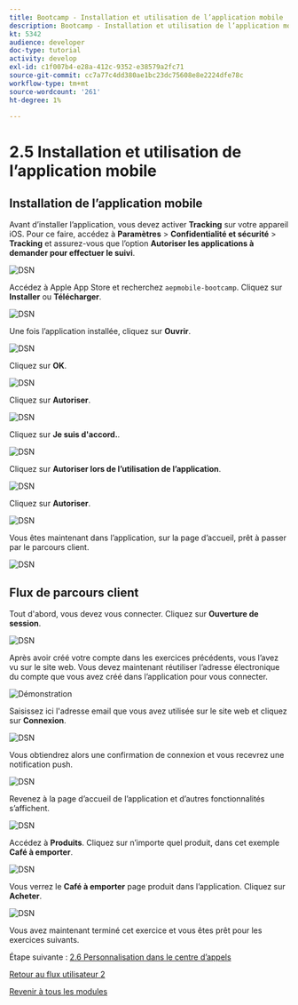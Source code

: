 ```yaml
---
title: Bootcamp - Installation et utilisation de l’application mobile
description: Bootcamp - Installation et utilisation de l’application mobile
kt: 5342
audience: developer
doc-type: tutorial
activity: develop
exl-id: c1f007b4-e28a-412c-9352-e38579a2fc71
source-git-commit: cc7a77c4dd380ae1bc23dc75608e8e2224dfe78c
workflow-type: tm+mt
source-wordcount: '261'
ht-degree: 1%

---
```


# 2.5 Installation et utilisation de l’application mobile


## Installation de l’application mobile

Avant d’installer l’application, vous devez activer **Tracking** sur votre appareil iOS. Pour ce faire, accédez à **Paramètres** > **Confidentialité et sécurité** > **Tracking** et assurez-vous que l’option **Autoriser les applications à demander pour effectuer le suivi**.

![DSN](./../uc3/images/app4.png)

Accédez à Apple App Store et recherchez `aepmobile-bootcamp`. Cliquez sur **Installer** ou **Télécharger**.

![DSN](./../uc3/images/app1.png)

Une fois l’application installée, cliquez sur **Ouvrir**.

![DSN](./../uc3/images/app2.png)

Cliquez sur **OK**.

![DSN](./../uc3/images/app9.png)

Cliquez sur **Autoriser**.

![DSN](./../uc3/images/app3.png)

Cliquez sur **Je suis d&#39;accord.**.

![DSN](./../uc3/images/app7.png)

Cliquez sur **Autoriser lors de l’utilisation de l’application**.

![DSN](./../uc3/images/app8.png)

Cliquez sur **Autoriser**.

![DSN](./../uc3/images/app5.png)

Vous êtes maintenant dans l’application, sur la page d’accueil, prêt à passer par le parcours client.

![DSN](./../uc3/images/app12.png)

## Flux de parcours client

Tout d&#39;abord, vous devez vous connecter. Cliquez sur **Ouverture de session**.

![DSN](./../uc3/images/app13.png)

Après avoir créé votre compte dans les exercices précédents, vous l’avez vu sur le site web. Vous devez maintenant réutiliser l’adresse électronique du compte que vous avez créé dans l’application pour vous connecter.

![Démonstration](./../uc3/images/pv1.png)

Saisissez ici l&#39;adresse email que vous avez utilisée sur le site web et cliquez sur **Connexion**.

![DSN](./../uc3/images/app14.png)

Vous obtiendrez alors une confirmation de connexion et vous recevrez une notification push.

![DSN](./../uc3/images/app15.png)

Revenez à la page d’accueil de l’application et d’autres fonctionnalités s’affichent.

![DSN](./../uc3/images/app17.png)

Accédez à **Produits**. Cliquez sur n’importe quel produit, dans cet exemple **Café à emporter**.

![DSN](./images/app19.png)

Vous verrez le **Café à emporter** page produit dans l’application. Cliquez sur **Acheter**.

![DSN](./images/app20.png)

Vous avez maintenant terminé cet exercice et vous êtes prêt pour les exercices suivants.

Étape suivante : [2.6 Personnalisation dans le centre d’appels](./ex6.md)

[Retour au flux utilisateur 2](./uc2.md)

[Revenir à tous les modules](../../overview.md)
